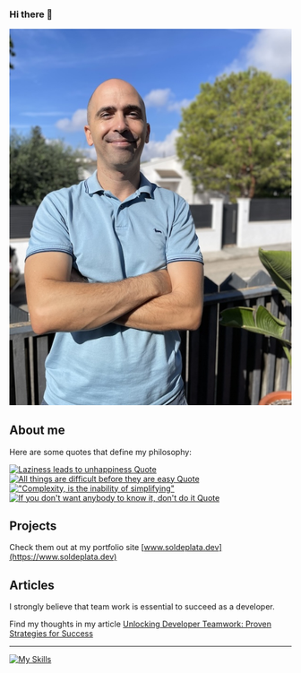 ### Hi there 👋
![Solde's portrait](/public/solde-hero.jpg)
## About me 
Here are some quotes that define my philosophy:

[![Laziness leads to unhappiness Quote](https://quotes-github-readme.vercel.app/api?type=horizontal&quote=Laziness%20leads%20to%20unhappiness&theme=catppuccin_frappe)](https://github.com/piyushsuthar/github-readme-quotes)
[![All things are difficult before they are easy Quote](https://quotes-github-readme.vercel.app/api?type=horizontal&quote=All%20things%20are%20difficult%20before%20they%20are%20easy&author=Thomas%20Fuller&theme=algolia)](https://github.com/piyushsuthar/github-readme-quotes)
[!["Complexity, is the inability of simplifying"](https://quotes-github-readme.vercel.app/api?type=horizontal&quote=Complexity%2C%20is%20the%20inability%20of%20simplifying&author=Me&theme=monokai)](https://github.com/piyushsuthar/github-readme-quotes)
[![If you don't want anybody to know it, don't do it Quote](https://quotes-github-readme.vercel.app/api?type=horizontal&quote=If%20you%20don%27t%20want%20anybody%20to%20know%20it%2C%20don%27t%20do%20it&author=Chinese%20Proverb&theme=catppuccin_frappe)](https://github.com/piyushsuthar/github-readme-quotes)


## Projects
Check them out at my portfolio site [www.soldeplata.dev](https://www.soldeplata.dev)

## Articles

I strongly believe that team work is essential to succeed as a developer.

Find my thoughts in my article [Unlocking Developer Teamwork: Proven Strategies for Success](https://dev.to/silverium/a-team-player-approach-416a)
___

[![My Skills](https://skillicons.dev/icons?i=ts,js,nodejs,react,next,vue,redux,html,scss,jest,devto,github,vscode)](https://skillicons.dev)

<!--
**Silverium/silverium** is a ✨ _special_ ✨ repository because its `README.md` (this file) appears on your GitHub profile.

Here are some ideas to get you started:

- 🔭 I’m currently working on ...
- 🌱 I’m currently learning ...
- 👯 I’m looking to collaborate on ...
- 🤔 I’m looking for help with ...
- 💬 Ask me about ...
- 📫 How to reach me: ...
- 😄 Pronouns: ...
- ⚡ Fun fact: ...
-->